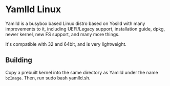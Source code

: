 # Yamlld Linux
Yamlld is a busybox based Linux distro based on Yosild with many improvements to it, including UEFI/Legacy support, installation guide,
dpkg, newer kernel, new FS support, and many more things.

It's compatible with 32 and 64bit, and is very lightweight. 

## Building
Copy a prebuilt kernel into the same directory as Yamlld under the name ``bzImage``. Then, run sudo bash yamlld.sh.
